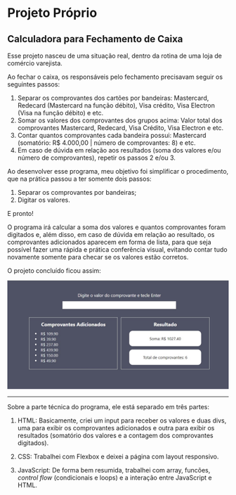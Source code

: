 # Projeto Próprio

## Calculadora para Fechamento de Caixa

Esse projeto nasceu de uma situação real, dentro da rotina de uma loja de comércio varejista.

Ao fechar o caixa, os responsáveis pelo fechamento precisavam seguir os seguintes passos:

1. Separar os comprovantes dos cartões por bandeiras: Mastercard, Redecard (Mastercard na função débito), Visa crédito, Visa Electron (Visa na função débito) e etc.
2. Somar os valores dos comprovantes dos grupos acima: Valor total dos comprovantes Mastercard, Redecard, Visa Crédito, Visa Electron e etc.
3. Contar quantos comprovantes cada bandeira possui: Mastercard (somatório: R$ 4.000,00 | número de comprovantes: 8) e etc.
4. Em caso de dúvida em relação aos resultados (soma dos valores e/ou número de comprovantes), repetir os passos 2 e/ou 3.

Ao desenvolver esse programa, meu objetivo foi simplificar o procedimento, que na prática passou a ter somente dois passos:

1. Separar os comprovantes por bandeiras;
2. Digitar os valores.

E pronto!

O programa irá calcular a soma dos valores e quantos comprovantes foram digitados e, além disso, em caso de dúvida em relação ao resultado, os comprovantes adicionados aparecem em forma de lista, para que seja possível fazer uma rápida e prática conferência visual, evitando contar tudo novamente somente para checar se os valores estão corretos.

O projeto concluído ficou assim:

![Calculadora](img.jpg)

***

Sobre a parte técnica do programa, ele está separado em três partes:

1. HTML: Basicamente, criei um input para receber os valores e duas divs, uma para exibir os comprovantes adicionados e outra para exibir os resultados (somatório dos valores e a contagem dos comprovantes digitados).

2. CSS: Trabalhei com Flexbox e deixei a página com layout responsivo.

3. JavaScript: De forma bem resumida, trabalhei com array, funcões, *control flow* (condicionais e loops) e a interação entre JavaScript e HTML.